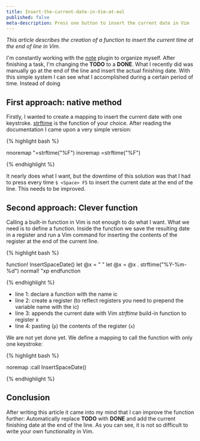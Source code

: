 ```yaml
---
title: Insert-the-current-date-in-Vim-at-eol
published: false
meta-description: Press one button to insert the current date in Vim
---
```

*This article describes the creation of a function to insert the current time at the end of line in Vim.*

I'm constantly working with the [note](url) plugin to organize myself. After finishing a task, I'm changing the **TODO** to
a **DONE**. What I recently did was manually go at the end of the line and insert the actual finishing date. With this simple
system I can see what I accomplished during a certain period of time. Instead of doing


## First approach: native method

Firstly, I wanted to create a mapping to insert the current date with one keystroke. [strftime](url) is the function of your
choice. After reading the documentation I came upon a very simple version:


{% highlight bash %}

nnoremap <F5> "=strftime("%F")<CR>
inoremap <F5> <C-R>=strftime("%F")<CR>

{% endhighlight %}


It nearly does what I want, but the downtime of this solution was that I had to press every time `$ <Space> F5` to insert the
current date at the end of the line. This needs to be improved.


## Second approach: Clever function

Calling a built-in function in Vim is not enough to do what I want. What we need is to define a function. Inside the function we
save the resulting date in a register and run a Vim command for inserting the contents of the register at the end of the current
line.


{% highlight bash %}

function! InsertSpaceDate()
  let @x = " "
  let @x = @x . strftime("%Y-%m-%d")
  normal! "xp
endfunction

{% endhighlight %}


- line 1: declare a function with the name ic
- line 2: create a register (to reflect registers you need to prepend the variable name with the ic)
- line 3: appends the current date with Vim *strftime* build-in function to register x
- line 4: pasting (`p`) the contents of the register (`x`)


We are not yet done yet. We define a mapping to call the function with only one keystroke:


{% highlight bash %}

noremap <silent> <F5> :call InsertSpaceDate()<CR>

{% endhighlight %}


## Conclusion

After writing this article it came into my mind that I can improve the function further: Automatically replace **TODO** with **DONE** and add the current finishing date at the end of the line. As you can see, it is not so difficult to write your own functionality in Vim.

